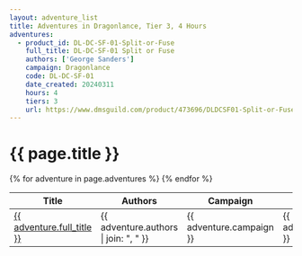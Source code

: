 ```yaml
---
layout: adventure_list
title: Adventures in Dragonlance, Tier 3, 4 Hours
adventures:
  - product_id: DL-DC-SF-01-Split-or-Fuse
    full_title: DL-DC-SF-01 Split or Fuse
    authors: ['George Sanders']
    campaign: Dragonlance
    code: DL-DC-SF-01
    date_created: 20240311
    hours: 4
    tiers: 3
    url: https://www.dmsguild.com/product/473696/DLDCSF01-Split-or-Fuse?filters=0_0_100057_0_0_0_0_0
---
```


<h1 class="page-title">{{ page.title }}</h1>

<table class="adventure-table">
  <thead>
    <tr>
      <th>Title</th>
      <th>Authors</th>
      <th>Campaign</th>
      <th>Code</th>
      <th>Date</th>
      <th>Hours</th>
      <th>Tier</th>
    </tr>
  </thead>
  <tbody>
    {% for adventure in page.adventures %}
    <tr>
      <td><a href="{{ adventure.url }}">{{ adventure.full_title }}</a></td>
      <td>{{ adventure.authors | join: ", " }}</td>
      <td>{{ adventure.campaign }}</td>
      <td>{{ adventure.code }}</td>
      <td>{{ adventure.date_created }}</td>
      <td>{{ adventure.hours }}</td>
      <td>{{ adventure.tiers }}</td>
    </tr>
    {% endfor %}
  </tbody>
</table>
